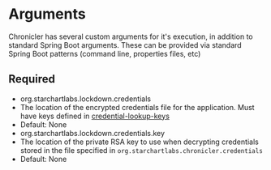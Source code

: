 # Arguments

Chronicler has several custom arguments for it's execution, in addition to standard Spring Boot arguments. These can be provided via standard Spring Boot patterns (command line, properties files, etc)

## Required

- org.starchartlabs.lockdown.credentials
 - The location of the encrypted credentials file for the application. Must have keys defined in [credential-lookup-keys](./credential-lookup-keys.md)
 - Default: None
- org.starchartlabs.lockdown.credentials.key
 - The location of the private RSA key to use when decrypting credentials stored in the file specified in `org.starchartlabs.chronicler.credentials`
 - Default: None